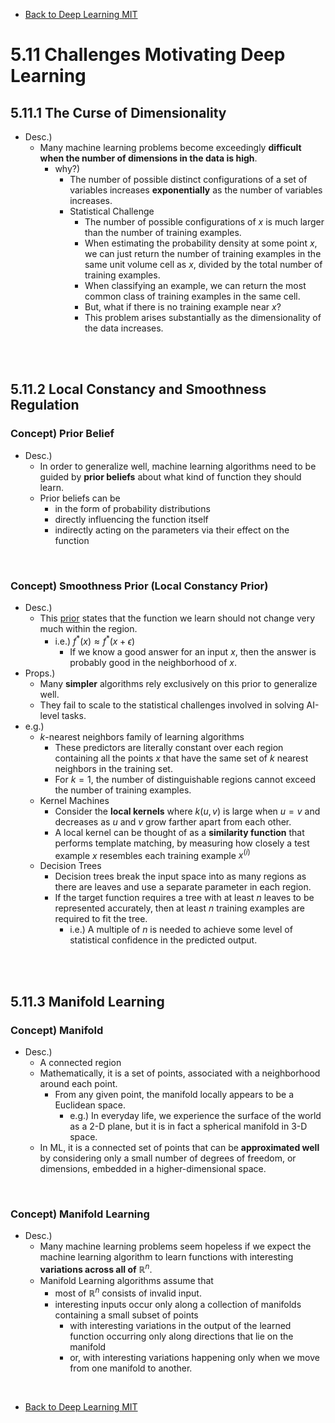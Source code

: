 * [Back to Deep Learning MIT](../../main.md)

# 5.11 Challenges Motivating Deep Learning

## 5.11.1 The Curse of Dimensionality
- Desc.)
  - Many machine learning problems become exceedingly **difficult when the number of dimensions in the data is high**.
    - why?)
      - The number of possible distinct configurations of a set of variables increases **exponentially** as the number of variables increases.
      - Statistical Challenge
        - The number of possible configurations of $`x`$ is much larger than the number of training examples.
        - When estimating the probability density at some point $`x`$, we can just return the number of training examples in the same unit volume cell as $`x`$, divided by the total number of training examples.
        - When classifying an example, we can return the most common class of training examples in the same cell.
        - But, what if there is no training example near $`x`$?
        - This problem arises substantially as the dimensionality of the data increases.

<br><br>

## 5.11.2 Local Constancy and Smoothness Regulation
### Concept) Prior Belief
- Desc.)
  - In order to generalize well, machine learning algorithms need to be guided by **prior beliefs** about what kind of function they should learn.
  - Prior beliefs can be
    - in the form of probability distributions
    - directly influencing the function itself
    - indirectly acting on the parameters via their effect on the function

<br>

### Concept) Smoothness Prior (Local Constancy Prior)
- Desc.)
  - This [prior](#concept-prior-belief) states that the function we learn should not change very much within the region.
    - i.e.) $`f^\ast(x) \approx f^\ast(x+\epsilon)`$
      - If we know a good answer for an input $`x`$, then the answer is probably good in the neighborhood of $`x`$.
- Props.)
  - Many **simpler** algorithms rely exclusively on this prior to generalize well.
  - They fail to scale to the statistical challenges involved in solving AI-level tasks.
- e.g.)
  - $`k`$-nearest neighbors family of learning algorithms
    - These predictors are literally constant over each region containing all the points $`x`$ that have the same set of $`k`$ nearest neighbors in the training set.
    - For $`k=1`$, the number of distinguishable regions cannot exceed the number of training examples.
  - Kernel Machines
    - Consider the **local kernels** where $`k(u,v)`$ is large when $`u=v`$ and decreases as $`u`$ and $`v`$ grow farther apart from each other.
    - A local kernel can be thought of as a **similarity function** that performs template matching, by measuring how closely a test example $`x`$ resembles each training example $`x^{(i)}`$
  - Decision Trees
    - Decision trees break the input space into as many regions as there are leaves and use a separate parameter in each region.
    - If the target function requires a tree with at least $`n`$ leaves to be represented accurately, then at least $`n`$ training examples are required to fit the tree.
      - i.e.) A multiple of $`n`$ is needed to achieve some level of statistical confidence in the predicted output.

<br><br>

## 5.11.3 Manifold Learning
### Concept) Manifold
- Desc.)
  - A connected region
  - Mathematically, it is a set of points, associated with a neighborhood around each point. 
    - From any given point, the manifold locally appears to be a Euclidean space. 
      - e.g.) In everyday life, we experience the surface of the world as a 2-D plane, but it is in fact a spherical manifold in 3-D space.
  - In ML, it is a connected set of points that can be **approximated well** by considering only a small number of degrees of freedom, or dimensions, embedded in a higher-dimensional space.

<br>

### Concept) Manifold Learning
- Desc.)
  - Many machine learning problems seem hopeless if we expect the machine learning algorithm to learn functions with interesting **variations across all of** $`\mathbb{R}^n`$.
  - Manifold Learning algorithms assume that 
    - most of $`\mathbb{R}^n`$ consists of invalid input.
    - interesting inputs occur only along a collection of manifolds containing a small subset of points
      - with interesting variations in the output of the learned function occurring only along directions that lie on the manifold
      - or, with interesting variations happening only when we move from one manifold to another.


<br>

* [Back to Deep Learning MIT](../../main.md)